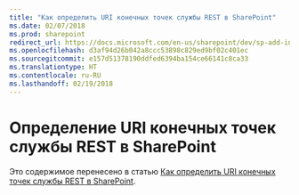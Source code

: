 ```yaml
---
title: "Как определить URI конечных точек службы REST в SharePoint"
ms.date: 02/07/2018
ms.prod: sharepoint
redirect_url: https://docs.microsoft.com/en-us/sharepoint/dev/sp-add-ins/determine-sharepoint-rest-service-endpoint-uris/
ms.openlocfilehash: d3af94d26b042a8ccc53898c829ed9bf02c401ec
ms.sourcegitcommit: e157d51378190ddfed6394ba154ce66141c8ca33
ms.translationtype: HT
ms.contentlocale: ru-RU
ms.lasthandoff: 02/19/2018
---
```

# <a name="determine-sharepoint-rest-service-endpoint-uris"></a>Определение URI конечных точек службы REST в SharePoint

Это содержимое перенесено в статью [Как определить URI конечных точек службы REST в SharePoint](../../sp-add-ins/determine-sharepoint-rest-service-endpoint-uris.md).